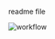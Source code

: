 readme file 

![workflow](https://github.com/<UserName>/<RepositoryName>/actions/workflows/main.yml/badge.svg)